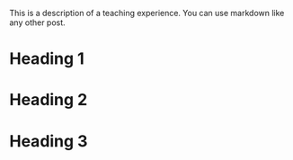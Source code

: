 <!-- ---
title: "Quantum Chemistry"
collection: teaching
type: "TA, Garadate/Undergraduate course"
permalink: /teaching/2014-spring-teaching-1
venue: "Peking University, Spring 2022"
# date: 2022-03-01
# location: "City, Country"
--- -->

This is a description of a teaching experience. You can use markdown like any other post.

Heading 1
======

Heading 2
======

Heading 3
======